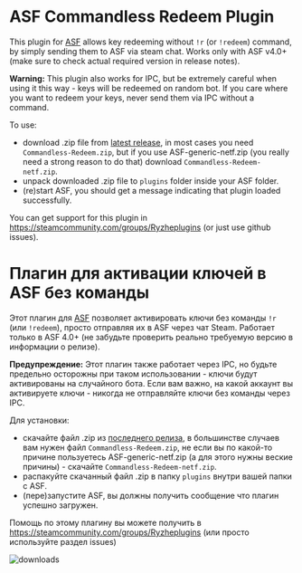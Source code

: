 # ASF Commandless Redeem Plugin
This plugin for [ASF](https://github.com/JustArchiNET/ArchiSteamFarm/) allows key redeeming without `!r` (or `!redeem`) command, by simply sending them to ASF via steam chat. Works only with ASF v4.0+ (make sure to check actual required version in release notes). 

**Warning:** This plugin also works for IPC, but be extremely careful when using it this way - keys will be redeemed on random bot. If you care where you want to redeem your keys, never send them via IPC without a command.

To use:
- download .zip file from [latest release](https://github.com/Ryzhehvost/Commandless-Redeem/releases/latest), in most cases you need `Commandless-Redeem.zip`, but if you use ASF-generic-netf.zip (you really need a strong reason to do that) download `Commandless-Redeem-netf.zip`.
- unpack downloaded .zip file to `plugins` folder inside your ASF folder.
- (re)start ASF, you should get a message indicating that plugin loaded successfully. 

You can get support for this plugin in https://steamcommunity.com/groups/Ryzheplugins (or just use github issues).

# Плагин для активации ключей в ASF без команды
Этот плагин для [ASF](https://github.com/JustArchiNET/ArchiSteamFarm/) позволяет активировать ключи без команды `!r` (или `!redeem`), просто отправляя их в ASF через чат Steam. Работает только в ASF 4.0+ (не забудьте проверить реально требуемую версию в информации о релизе).

**Предупреждение:** Этот плагин также работает через IPC, но будьте предельно осторожны при таком использовании - ключи будут активированы на случайного бота. Если вам важно, на какой аккаунт вы активируете ключи - никогда не отправляйте ключи без команды через IPC.

Для установки:
- скачайте файл .zip из [последнего релиза](https://github.com/Ryzhehvost/Commandless-Redeem/releases/latest), в большинстве случаев вам нужен файл `Commandless-Redeem.zip`, не если вы по какой-то причине пользуетесь ASF-generic-netf.zip (а для этого нужны веские причины) - скачайте `Commandless-Redeem-netf.zip`.
- распакуйте скачанный файл .zip в папку `plugins` внутри вашей папки с ASF.
- (пере)запустите ASF, вы должны получить сообщение что плагин успешно загружен. 

Помощь по этому плагину вы можете получить в https://steamcommunity.com/groups/Ryzheplugins (или просто используйте раздел issues)

![downloads](https://img.shields.io/github/downloads/Ryzhehvost/Commandless-Redeem/total.svg?style=social)
